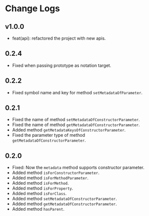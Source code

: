 # Change Logs

## v1.0.0

- feat(api): refactored the project with new apis.

## 0.2.4

- Fixed when passing prototype as notation target.

## 0.2.2

- Fixed symbol name and key for method `setMetadataOfParameter`.

## 0.2.1

- Fixed the name of method `setMetadataOfConstructorParameter`.
- Fixed the name of method `getMetadataOfConstructorParameter`.
- Added method `getMetadataKeysOfConstructorParameter`.
- Fixed the parameter type of method `getMetadataOfConstructorParameter`.

## 0.2.0

- Fixed: Now the `metadata` method supports constructor parameter.
- Added method `isForConstructorParameter`.
- Added method `isForMethodParameter`.
- Added method `isForMethod`.
- Added method `isForProperty`.
- Added method `isForClass`.
- Added method `setMetadataOfConstructorParameter`.
- Added method `getMetadataOfConstructorParameter`.
- Added method `hasParent`.
